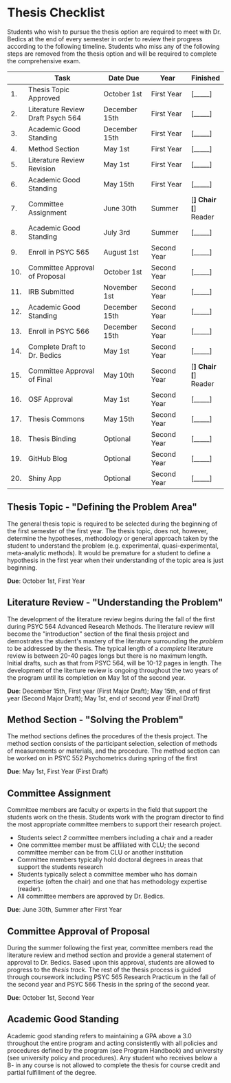 # Thesis Checklist


Students who wish to pursue the thesis option are required to meet with Dr. Bedics at the end of every semester in order to review their progress according to the following timeline. 
Students who miss any of the following steps are removed from the thesis option and will be required to complete the comprehensive exam.  


|| Task           | Date Due | Year | Finished | 
|--|----------------|---------------|------|-----------|
|1.| Thesis Topic Approved | October 1st | First Year | [_____] |
|2.| Literature Review Draft Psych 564 | December 15th | First Year | [_____] |
|3.| Academic Good Standing | December 15th | First Year | [_____]  |
|4.| Method Section | May 1st | First Year | [_____]  |
|5.| Literature Review Revision | May 1st  | First Year | [_____]  |
|6.| Academic Good Standing | May 15th | First Year | [_____]  |
|7.| Committee Assignment | June 30th | Summer | [__] Chair<br/>[__] Reader |
|8.| Academic Good Standing | July 3rd | Summer | [_____]  |
|9.| Enroll in PSYC 565 | August 1st | Second Year | [_____]  |
|10.| Committee Approval of Proposal | October 1st  | Second Year | [_____] |
|11.| IRB Submitted | November 1st | Second Year | [_____] |
|12.| Academic Good Standing | December 15th | Second Year | [_____]  |
|13.| Enroll in PSYC 566 | December 15th | Second Year | [_____]  |
|14.| Complete Draft to Dr. Bedics | May 1st  | Second Year | [_____] |
|15.| Committee Approval of Final | May 10th  | Second Year |  [__] Chair<br/>[__] Reader |
|16.| OSF Approval | May 1st | Second Year  | [_____]  |
|17. | Thesis Commons | May 15th | Second Year | [_____]  |
|18. | Thesis Binding | Optional | Second Year | [_____]  |
|19.| GitHub Blog | Optional |Second Year | [_____]  |
|20.| Shiny App | Optional |Second Year | [_____]  |


## Thesis Topic - "Defining the Problem Area"

The general thesis topic is required to be selected during the beginning of the first semester of the first year.  The thesis topic, does not, however, determine the hypotheses, methodology or general approach taken by the student to understand the problem (e.g. experimental, quasi-experimental, meta-analytic methods). It would be premature for a student to define a hypothesis in the first year when their understanding of the topic area is just beginning.

**Due**: October 1st, First Year

## Literature Review - "Understanding the Problem"

The development of the literature review begins during the fall of the first during PSYC 564 Advanced Research Methods.  The literature review will become the "introduction" section of the final thesis project and demostrates the student's mastery of the literature surrounding the *problem* to be addressed by the thesis.  The typical length of a *complete* literature review is between 20-40 pages longs but there is no maximum length.  Initial drafts, such as that from PSYC 564, will be 10-12 pages in length.  The development of the literture review is ongoing throughout the two years of the program until its completion on May 1st of the second year.

**Due**: December 15th, First year (First Major Draft); May 15th, end of first year (Second Major Draft); May 1st, end of second year (Final Draft)

## Method Section - "Solving the Problem"

The method sections defines the procedures of the thesis project. The method section consists of the participant selection, selection of methods of measurements or materials, and the procedure.  The method section can be worked on in PSYC 552 Psychometrics during spring of the first 

**Due**: May 1st, First Year (First Draft)

## Committee Assignment

Committee members are faculty or experts in the field that support the students work on the thesis. Students work with the program director to find the most appropriate committee members to support their research project.  

  * Students select *2* committee members including a chair and a reader
  * One committee member must be affiliated with CLU; the second committee member can be from CLU or another institution
  * Committee members typically hold doctoral degrees in areas that support the students research
  * Students typically select a committee member who has domain expertise (often the chair) and one that has methodology expertise (reader).  
  * All committee members are approved by Dr. Bedics. 
  
**Due**: June 30th, Summer after First Year

## Committee Approval of Proposal

During the summer following the first year, committee members read the literature review and method section and provide a general statement of approval to Dr. Bedics.  Based upon this approval, students are allowed to progress to the *thesis track.*  The rest of the thesis process is guided through coursework including PSYC 565 Research Practicum in the fall of the second year and PSYC 566 Thesis in the spring of the second year. 

**Due**: October 1st, Second Year

## Academic Good Standing

Academic good standing refers to maintaining a GPA above a 3.0 throughout the entire program and acting consistently with all policies and procedures defined by the program (see Program Handbook) and university (see university policy and procedures).  Any student who receives below a B- in any course is not allowed to complete the thesis for course credit and partial fulfillment of the degree. 




